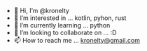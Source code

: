 - 👋 Hi, I’m @kronelty
- 👀 I’m interested in ... kotlin, pyhon, rust
- 🌱 I’m currently learning ... python
- 💞️ I’m looking to collaborate on ... :D
- 📫 How to reach me ... kronelty@gmail.com

<!---
kronelty/kronelty is a ✨ special ✨ repository because its `README.md` (this file) appears on your GitHub profile.
You can click the Preview link to take a look at your changes.
--->
